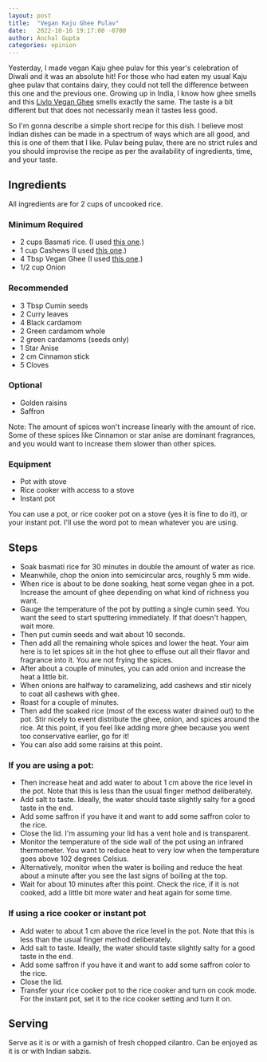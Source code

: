 ```yaml
---
layout: post
title:  "Vegan Kaju Ghee Pulav"
date:   2022-10-16 19:17:00 -0700
author: Anchal Gupta
categories: opinion
---
```


Yesterday, I made vegan Kaju ghee pulav for this year's celebration of Diwali and it was an absolute hit! For those who had eaten my usual Kaju ghee pulav that contains dairy, they could not tell the difference between this one and the previous one. Growing up in India, I know how ghee smells and this [Livlo Vegan Ghee](https://www.amazon.com/dp/B09MST2RS7?psc=1&ref=ppx_yo2ov_dt_b_product_details) smells exactly the same. The taste is a bit different but that does not necessarily mean it tastes less good.

So I'm gonna describe a simple short recipe for this dish. I believe most Indian dishes can be made in a spectrum of ways which are all good, and this is one of them that I like. Pulav being pulav, there are no strict rules and you should improvise the recipe as per the availability of ingredients, time, and your taste.

## Ingredients

All ingredients are for 2 cups of uncooked rice.

### Minimum Required

* 2 cups Basmati rice. (I used [this one](https://www.amazon.com/dp/B072L475FM?psc=1&ref=ppx_yo2ov_dt_b_product_details).)
* 1 cup Cashews (I used [this one](https://www.amazon.com/dp/B08LSJZ56C?psc=1&ref=ppx_yo2ov_dt_b_product_details).)
* 4 Tbsp Vegan Ghee (I used [this one](https://www.amazon.com/dp/B09MST2RS7?psc=1&ref=ppx_yo2ov_dt_b_product_details).)
* 1/2 cup Onion

### Recommended

* 3 Tbsp Cumin seeds
* 2 Curry leaves
* 4 Black cardamom
* 2 Green cardamom whole
* 2 green cardamoms (seeds only)
* 1 Star Anise
* 2 cm Cinnamon stick
* 5 Cloves

### Optional

* Golden raisins
* Saffron

Note: The amount of spices won't increase linearly with the amount of rice. Some of these spices like Cinnamon or star anise are dominant fragrances, and you would want to increase them slower than other spices.

### Equipment

* Pot with stove
* Rice cooker with access to a stove
* Instant pot

You can use a pot, or rice cooker pot on a stove (yes it is fine to do it), or your instant pot. I'll use the word pot to mean whatever you are using.

## Steps

* Soak basmati rice for 30 minutes in double the amount of water as rice.
* Meanwhile, chop the onion into semicircular arcs, roughly 5 mm wide.
* When rice is about to be done soaking, heat some vegan ghee in a pot. Increase the amount of ghee depending on what kind of richness you want.
* Gauge the temperature of the pot by putting a single cumin seed. You want the seed to start sputtering immediately. If that doesn't happen, wait more.
* Then put cumin seeds and wait about 10 seconds.
* Then add all the remaining whole spices and lower the heat. Your aim here is to let spices sit in the hot ghee to effuse out all their flavor and fragrance into it. You are not frying the spices.
* After about a couple of minutes, you can add onion and increase the heat a little bit.
* When onions are halfway to caramelizing, add cashews and stir nicely to coat all cashews with ghee.
* Roast for a couple of minutes.
* Then add the soaked rice (most of the excess water drained out) to the pot. Stir nicely to event distribute the ghee, onion, and spices around the rice. At this point, if you feel like adding more ghee because you went too conservative earlier, go for it!
* You can also add some raisins at this point.

### If you are using a pot:

* Then increase heat and add water to about 1 cm above the rice level in the pot. Note that this is less than the usual finger method deliberately.
* Add salt to taste. Ideally, the water should taste slightly salty for a good taste in the end.
* Add some saffron if you have it and want to add some saffron color to the rice.
* Close the lid. I'm assuming your lid has a vent hole and is transparent.
* Monitor the temperature of the side wall of the pot using an infrared thermometer. You want to reduce heat to very low when the temperature goes above 102 degrees Celsius.
* Alternatively, monitor when the water is boiling and reduce the heat about a minute after you see the last signs of boiling at the top.
* Wait for about 10 minutes after this point. Check the rice, if it is not cooked, add a little bit more water and heat again for some time.

### If using a rice cooker or instant pot

* Add water to about 1 cm above the rice level in the pot. Note that this is less than the usual finger method deliberately.
* Add salt to taste. Ideally, the water should taste slightly salty for a good taste in the end.
* Add some saffron if you have it and want to add some saffron color to the rice.
* Close the lid.
* Transfer your rice cooker pot to the rice cooker and turn on cook mode. For the instant pot, set it to the rice cooker setting and turn it on.

## Serving

Serve as it is or with a garnish of fresh chopped cilantro. Can be enjoyed as it is or with Indian sabzis.
